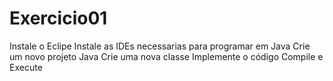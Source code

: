 # Exercicio01
Instale o Eclipe
Instale as IDEs necessarias para programar em Java
Crie um novo projeto Java
Crie uma nova classe
Implemente o código
Compile e Execute
